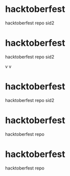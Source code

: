 # hacktoberfest
hacktoberfest repo
sid2

# hacktoberfest
hacktoberfest repo
sid2


v
v

# hacktoberfest
hacktoberfest repo
sid2
# hacktoberfest
hacktoberfest repo






























# hacktoberfest
hacktoberfest repo
